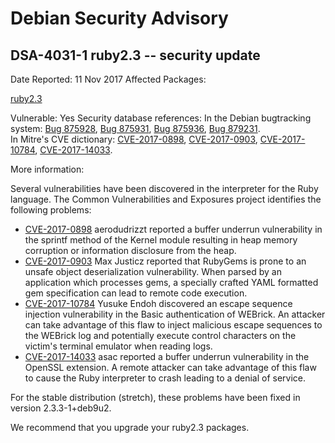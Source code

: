 
Debian Security Advisory
========================


DSA-4031-1 ruby2.3 -- security update
-------------------------------------



Date Reported:
11 Nov 2017
Affected Packages:

[ruby2.3](https://packages.debian.org/src:ruby2.3)

Vulnerable:
Yes
Security database references:
In the Debian bugtracking system: [Bug 875928](https://bugs.debian.org/cgi-bin/bugreport.cgi?bug=875928), [Bug 875931](https://bugs.debian.org/cgi-bin/bugreport.cgi?bug=875931), [Bug 875936](https://bugs.debian.org/cgi-bin/bugreport.cgi?bug=875936), [Bug 879231](https://bugs.debian.org/cgi-bin/bugreport.cgi?bug=879231).  
In Mitre's CVE dictionary: [CVE-2017-0898](https://security-tracker.debian.org/tracker/CVE-2017-0898), [CVE-2017-0903](https://security-tracker.debian.org/tracker/CVE-2017-0903), [CVE-2017-10784](https://security-tracker.debian.org/tracker/CVE-2017-10784), [CVE-2017-14033](https://security-tracker.debian.org/tracker/CVE-2017-14033).  

More information:

Several vulnerabilities have been discovered in the interpreter for the
Ruby language. The Common Vulnerabilities and Exposures project
identifies the following problems:


* [CVE-2017-0898](https://security-tracker.debian.org/tracker/CVE-2017-0898)
aerodudrizzt reported a buffer underrun vulnerability in the sprintf
 method of the Kernel module resulting in heap memory corruption or
 information disclosure from the heap.
* [CVE-2017-0903](https://security-tracker.debian.org/tracker/CVE-2017-0903)
Max Justicz reported that RubyGems is prone to an unsafe object
 deserialization vulnerability. When parsed by an application which
 processes gems, a specially crafted YAML formatted gem specification
 can lead to remote code execution.
* [CVE-2017-10784](https://security-tracker.debian.org/tracker/CVE-2017-10784)
Yusuke Endoh discovered an escape sequence injection vulnerability
 in the Basic authentication of WEBrick. An attacker can take
 advantage of this flaw to inject malicious escape sequences to the
 WEBrick log and potentially execute control characters on the
 victim's terminal emulator when reading logs.
* [CVE-2017-14033](https://security-tracker.debian.org/tracker/CVE-2017-14033)
asac reported a buffer underrun vulnerability in the OpenSSL
 extension. A remote attacker can take advantage of this flaw to
 cause the Ruby interpreter to crash leading to a denial of service.


For the stable distribution (stretch), these problems have been fixed in
version 2.3.3-1+deb9u2.


We recommend that you upgrade your ruby2.3 packages.





